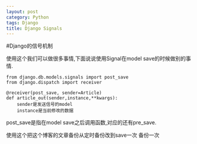 ```yaml
---
layout: post
category: Python
tags: Django
title: Django Signals
---
```


#Django的信号机制

使用这个我们可以做很多事情,下面说说使用Signal在model save的时候做别的事情.

	from django.db.models.signals import post_save
	from django.dispatch import receiver
	
	@receiver(post_save, sender=Article)
	def article_out(sender,instance,**kwargs):
	    sender是发送信号的model
	    instance是当前修改的数据


post_save是指在model save之后调用函数,对应的还有pre_save.

使用这个把这个博客的文章备份从定时备份改到save一次 备份一次
